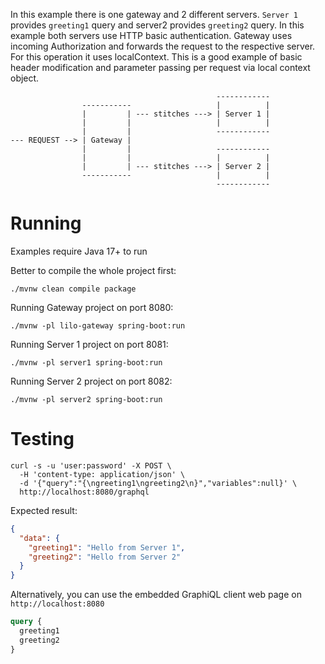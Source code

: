 In this example there is one gateway and 2 different servers. `Server 1` provides `greeting1` query and
server2 provides `greeting2` query. In this example both servers use HTTP basic authentication. Gateway uses
incoming Authorization and forwards the request to the respective server. For this operation it uses localContext.
This is a good example of basic header modification and parameter passing per request via local context object.

```
                                              ------------
                -----------                   |          |
                |         | --- stitches ---> | Server 1 |
                |         |                   |          |
                |         |                   ------------
--- REQUEST --> | Gateway |
                |         |                   ------------
                |         |                   |          |
                |         | --- stitches ---> | Server 2 |
                -----------                   |          |
                                              ------------
```

# Running

Examples require Java 17+ to run

Better to compile the whole project first:

```shell
./mvnw clean compile package
```

Running Gateway project on port 8080:

```shell
./mvnw -pl lilo-gateway spring-boot:run
```

Running Server 1 project on port 8081:

```shell
./mvnw -pl server1 spring-boot:run
```

Running Server 2 project on port 8082:

```shell
./mvnw -pl server2 spring-boot:run
```

# Testing

```shell
curl -s -u 'user:password' -X POST \
  -H 'content-type: application/json' \
  -d '{"query":"{\ngreeting1\ngreeting2\n}","variables":null}' \
  http://localhost:8080/graphql
```

Expected result:

```json
{
  "data": {
    "greeting1": "Hello from Server 1",
    "greeting2": "Hello from Server 2"
  }
}
```

Alternatively, you can use the embedded GraphiQL client web page on `http://localhost:8080`

```graphql
query {
  greeting1
  greeting2
}
```


